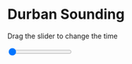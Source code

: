 <h1>Durban Sounding</h1>
<p>Drag the slider to change the time</p>

<div class="slidecontainer">
<input oninput='setImage(this)' class="slider" type="range" min="0" max="7" value="0" step="1" />
<img id='img'/>
</div>

<script>
var img = document.getElementById('img');
var img_array = ['/assets/images/skwt/skd_dur_wrfout_d01_2020-08-02_12:00:00.png',
'/assets/images/skwt/skd_dur_wrfout_d01_2020-08-02_18:00:00.png',
'/assets/images/skwt/skd_dur_wrfout_d01_2020-08-03_00:00:00.png',
'/assets/images/skwt/skd_dur_wrfout_d01_2020-08-03_06:00:00.png',
'/assets/images/skwt/skd_dur_wrfout_d01_2020-08-03_12:00:00.png',
'/assets/images/skwt/skd_dur_wrfout_d01_2020-08-03_18:00:00.png',
'/assets/images/skwt/skd_dur_wrfout_d01_2020-08-04_00:00:00.png',];
function setImage(obj)
{
        var value = obj.value;
        img.src = img_array[value];

}
</script>
